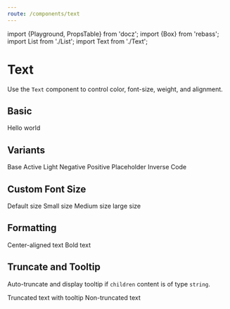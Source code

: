 ```yaml
---
route: /components/text
---
```


import {Playground, PropsTable} from 'docz';
import {Box} from 'rebass';
import List from './List';
import Text from './Text';

# Text

Use the `Text` component to control color, font-size, weight, and alignment.

<PropsTable of={Text} />

## Basic

<Playground>
  <Text>Hello world</Text>
</Playground>

## Variants

<Playground>
  <List direction="vertical">
    <Text variant="base">Base</Text>
    <Text variant="active">Active</Text>
    <Text variant="light">Light</Text>
    <Text variant="negative">Negative</Text>
    <Text variant="positive">Positive</Text>
    <Text variant="placeholder">Placeholder</Text>
    <Box bg="black"><Text variant="inverse">Inverse</Text></Box>
    <Text variant="code">Code</Text>
  </List>
</Playground>

## Custom Font Size

<Playground>
  <List direction="vertical">
    <Text>Default size</Text>
    <Text fontSize="small">Small size</Text>
    <Text fontSize="medium">Medium size</Text>
    <Text fontSize="large">large size</Text>
  </List>
</Playground>

## Formatting

<Playground>
  <List direction="vertical">
    <Box width="100%"><Text centered>Center-aligned text</Text></Box>
    <Text bold>Bold text</Text>
  </List>
</Playground>

## Truncate and Tooltip

Auto-truncate and display tooltip if `children` content is of type `string`.

<Playground>
  <List direction="vertical">
    <Box style={{border: '1px solid black'}} width="100px">
      <Text truncate>Truncated text with tooltip</Text>
    </Box>
    <Box style={{border: '1px solid black'}} width="100px">
      <Text>Non-truncated text</Text>
    </Box>
  </List>
</Playground>

